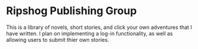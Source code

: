 # Ripshog Publishing Group

This is a library of novels, short stories, and click your own adventures that I have written. I plan on implementing a log-in functionality, as well as allowing users to submit thier own stories.



